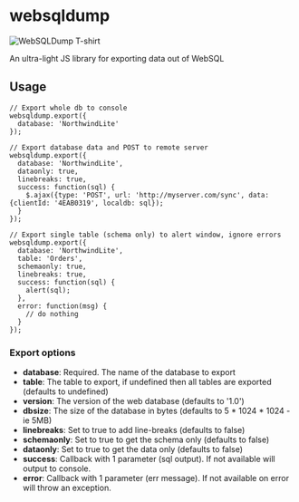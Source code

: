 # websqldump

![WebSQLDump T-shirt](https://raw.githubusercontent.com/sdesalas/websqldump/master/img/mysqldump-progress-bar.jpg)

An ultra-light JS library for exporting data out of WebSQL


## Usage

```
// Export whole db to console
websqldump.export({
  database: 'NorthwindLite'
});
```

```
// Export database data and POST to remote server
websqldump.export({
  database: 'NorthwindLite',
  dataonly: true,
  linebreaks: true,
  success: function(sql) {
    $.ajax({type: 'POST', url: 'http://myserver.com/sync', data: {clientId: '4EAB0319', localdb: sql});
  }
});
```

```
// Export single table (schema only) to alert window, ignore errors
websqldump.export({
  database: 'NorthwindLite',
  table: 'Orders',
  schemaonly: true,
  linebreaks: true,
  success: function(sql) {
    alert(sql); 
  },
  error: function(msg) {
    // do nothing
  }
});
```

### Export options

- **database**: Required. The name of the database to export
- **table**: The table to export, if undefined then all tables are exported (defaults to undefined)
- **version**: The version of the web database (defaults to '1.0')
- **dbsize**: The size of the database in bytes (defaults to 5 * 1024 * 1024 - ie 5MB)
- **linebreaks**: Set to true to add line-breaks (defaults to false)
- **schemaonly**: Set to true to get the schema only (defaults to false)
- **dataonly**: Set to true to get the data only (defaults to false)
- **success**: Callback with 1 parameter (sql output). If not available will output to console.
- **error**: Callback with 1 parameter (err message). If not available on error will throw an exception.
